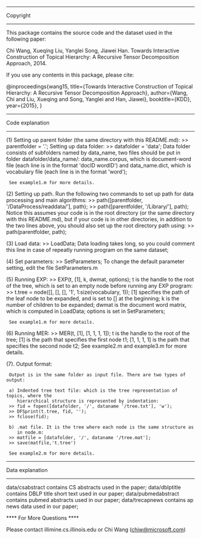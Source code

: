 **********************************************
Copyright
**********************************************

This package contains the source code and the dataset used in the following paper:

Chi Wang, Xueqing Liu, Yanglei Song, Jiawei Han. Towards Interactive Construction of Topical Hierarchy:
 A Recursive Tensor Decomposition Approach, 2014.

If you use any contents in this package, please cite:

@inproceedings{wang15,
  title={Towards Interactive Construction of Topical Hierarchy: A Recursive Tensor Decomposition Approach},
  author={Wang, Chi and Liu, Xueqing and Song, Yanglei and Han, Jiawei},
  booktitle={KDD},
  year={2015},
}

**********************************************
Code explanation
**********************************************

(1)  Setting up parent folder (the same directory with this README.md):
     >> parentfolder = '.';
     Setting up data folder:
     >> datafolder = 'data';
     Data folder consists of subfolders named by data_name, two files
     should be put in folder datafolder/data_name/: data_name.corpus, which
     is document-word file (each line is in the format 'docID wordID') and
     data_name.dict, which is vocabulary file (each line is in the format 'word');
   
     See example1.m for more details.

(2)  Setting up path. Run the following two commands to set up path for data
     processing and main algorithms:
     >> path([parentfolder, '/DataProcess/readdata/'], path);
     >> path([parentfolder, '/Library/'], path);
     Notice this assumes your code is in the root directory (or the same 
     directory with this README.md), but if your code is in other directories,
     in addition to the two lines above, you should also set up the root 
     directory path using:
     >> path(parentfolder, path);

(3)  Load data:
     >> LoadData;
     Data loading takes long, so you could comment this line in case of
     repeatly running program on the same dataset;

(4)  Set parameters:
     >> SetParameters;
     To change the default parameter setting, edit the file SetParameters.m

(5)  Running EXP:
     >> EXP(t, [1], k, dwmat, options);
     t is the handle to the root of the tree, which is set to an empty node
     before running any EXP program:
     >> t.tree = node([], [], [], '1', 1:size(vocabulary, 1));
     [1] specifies the path of the leaf node to be expanded, and is set to 
     [] at the beginning;
     k is the number of children to be expanded;
     dwmat is the document word matrix, which is computed in LoadData;
     options is set in SetParameters;

     See example1.m for more details.

(6)  Running MER:
     >> MER(t, [1], [1, 1, 1, 1]);
     t is the handle to the root of the tree;
     [1] is the path that specifies the first node t1;
     [1, 1, 1, 1] is the path that specifies the second node t2;
     See example2.m and example3.m for more details.

(7). Output format:

     Output is in the same folder as input file. There are two types of output:

     a) Indented tree text file: which is the tree representation of topics, where the
        hierarchical structure is represented by indentation:
     >> fid = fopen([datafolder, '/', dataname '/tree.txt'], 'w');
     >> DFSprint(t.tree, fid, '');
     >> fclose(fid);

     b) .mat file. It is the tree where each node is the same structure as 
        in node.m:
     >> matfile = [datafolder, '/', dataname '/tree.mat'];
     >> save(matfile,'t.tree')

     See example2.m for more details.

**********************************************
Data explanation
**********************************************
	
data/csabstract contains CS abstracts used in the paper;
data/dblptitle contains DBLP title short text used in our paper;
data/pubmedabstract contains pubmed abstracts used in our paper;
data/trecapnews contains ap news data used in our paper;

**** For More Questions ****

Please contact illimine.cs.illinois.edu or Chi Wang (chiw@microsoft.com)

